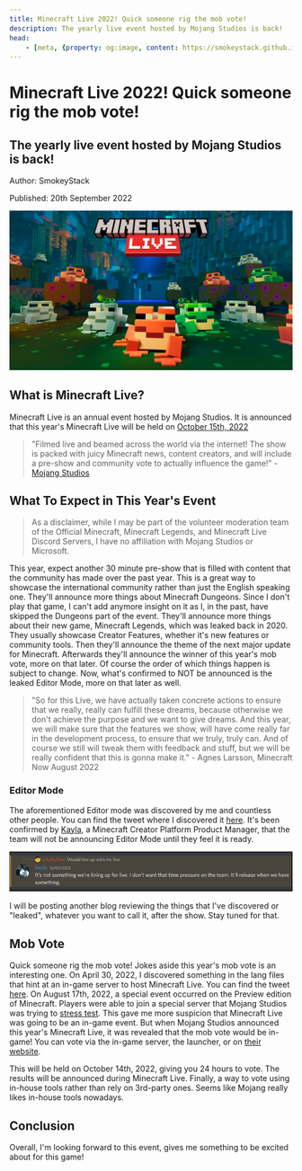 ```yaml
---
title: Minecraft Live 2022! Quick someone rig the mob vote!
description: The yearly live event hosted by Mojang Studios is back!
head:
    - [meta, {property: og:image, content: https://smokeystack.github.io/assets/TWluZWNyYWZ0TGl2ZTIwMjI=.28e28683.png}]
---
```


# Minecraft Live 2022! Quick someone rig the mob vote!

## The yearly live event hosted by Mojang Studios is back!

Author: SmokeyStack

Published: 20th September 2022

![](../.vuepress/public/assets/images/blog/TWluZWNyYWZ0TGl2ZTIwMjI=.png)

## What is Minecraft Live?

Minecraft Live is an annual event hosted by Mojang Studios. It is announced that this year's Minecraft Live will be held on [October 15th, 2022](https://www.minecraft.net/en-us/article/minecraft-live-2022-back)

> "Filmed live and beamed across the world via the internet! The show is packed with juicy Minecraft news, content creators, and will include a pre-show and community vote to actually influence the game!" - [Mojang Studios](https"//www.minecraft.net/en-us/live)

## What To Expect in This Year's Event

> As a disclaimer, while I may be part of the volunteer moderation team of the Official Minecraft, Minecraft Legends, and Minecraft Live Discord Servers, I have no affiliation with Mojang Studios or Microsoft.

This year, expect another 30 minute pre-show that is filled with content that the community has made over the past year. This is a great way to showcase the international community rather than just the English speaking one. They'll announce more things about Minecraft Dungeons. Since I don't play that game, I can't add anymore insight on it as I, in the past, have skipped the Dungeons part of the event. They'll announce more things about their new game, Minecraft Legends, which was leaked back in 2020. They usually showcase Creator Features, whether it's new features or community tools. Then they'll announce the theme of the next major update for Minecraft. Afterwards they'll announce the winner of this year's mob vote, more on that later. Of course the order of which things happen is subject to change. Now, what's confirmed to NOT be announced is the leaked Editor Mode, more on that later as well. 

> "So for this Live, we have actually taken concrete actions to ensure that we really, really can fulfill these dreams, because otherwise we don't achieve the purpose and we want to give dreams. And this year, we will make sure that the features we show, will have come really far in the development process, to ensure that we truly, truly can. And of course we still will tweak them with feedback and stuff, but we will be really confident that this is gonna make it." - Agnes Larsson, Minecraft Now August 2022

### Editor Mode

The aforementioned Editor mode was discovered by me and countless other people. You can find the tweet where I discovered it [here](https://twitter.com/SmokeyStack_/status/1537119547278368771). It's been confirmed by [Kayla](https://twitter.com/kaylasara), a Minecraft Creator Platform Product Manager, that the team will not be announcing Editor Mode until they feel it is ready.

![Kayla says Editor Mode isn't ready yet](../.vuepress/public/assets/images/blog/RWRpdG9yTW9kZQ==.png)

I will be posting another blog reviewing the things that I've discovered or "leaked", whatever you want to call it, after the show. Stay tuned for that.

## Mob Vote

Quick someone rig the mob vote! Jokes aside this year's mob vote is an interesting one. On April 30, 2022, I discovered something in the lang files that hint at an in-game server to host Minecraft Live. You can find the tweet [here](https://twitter.com/SmokeyStack_/status/1520425244716011521). On August 17th, 2022, a special event occurred on the Preview edition of Minecraft. Players were able to join a special server that Mojang Studios was trying to [stress test](https://twitter.com/JDavidFries/status/1560064291578863616). This gave me more suspicion that Minecraft Live was going to be an in-game event. But when Mojang Studios announced this year's Minecraft Live, it was revealed that the mob vote would be in-game! You can vote via the in-game server, the launcher, or on [their website](https://minecraft.net).

This will be held on October 14th, 2022, giving you 24 hours to vote. The results will be announced during Minecraft Live. Finally, a way to vote using in-house tools rather than rely on 3rd-party ones. Seems like Mojang really likes in-house tools nowadays.

## Conclusion

Overall, I'm looking forward to this event, gives me something to be excited about for this game!
